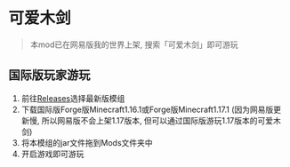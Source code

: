 # 可爱木剑

> 本mod已在网易版我的世界上架, 搜索「可爱木剑」即可游玩

## 国际版玩家游玩

1. 前往[Releases](https://github.com/chenmy1903/swood/releases)选择最新版模组
2. 下载国际版Forge版Minecraft1.16.1或Forge版Minecraft1.17.1 (因为网易版更新慢, 所以网易版不会上架1.17版本, 但可以通过国际版游玩1.17版本的可爱木剑)
3. 将本模组的jar文件拖到Mods文件夹中
4. 开启游戏即可游玩


